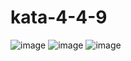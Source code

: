 # kata-4-4-9
![image](https://user-images.githubusercontent.com/80205295/224276858-c904d26f-fdf6-4589-bb3d-4fcb453240e2.png)
![image](https://user-images.githubusercontent.com/80205295/224276890-646f744c-c40a-4d01-ba9e-706c6a67dc5b.png)
![image](https://user-images.githubusercontent.com/80205295/224276928-da9c8f80-cdd2-445e-a534-2f6e409b8417.png)
